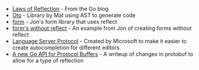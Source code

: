 - [Laws of Reflection](https://blog.golang.org/laws-of-reflection) - From the Go blog
- [Oto](https://github.com/pacedotdev/oto) - Library by Mat using AST to generate code
- [form](https://github.com/joncalhoun/form) - Jon's form library that uses reflect
- [form's without reflect](https://gist.github.com/joncalhoun/0f576e96d46705490e7f0aa12ab75206) - An example from Jon of creating forms without reflect
- [Language Server Protocol](https://code.visualstudio.com/api/language-extensions/language-server-extension-guide) - Created by Microsoft to make it easier to create autocompletion for different editors
- [A new Go API for Protocol Buffers](https://blog.golang.org/protobuf-apiv2) - A writeup of changes in protobuf to allow for a type of reflection